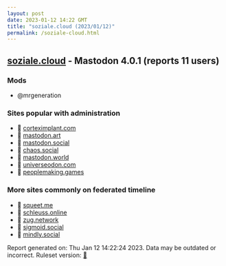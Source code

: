 ```yaml
---
layout: post
date: 2023-01-12 14:22 GMT
title: "soziale.cloud (2023/01/12)"
permalink: /soziale-cloud.html
---
```


## [soziale.cloud](https://soziale.cloud) - Mastodon 4.0.1 (reports 11 users)

### Mods
 * @mrgeneration

### Sites popular with administration

* 🐘 [corteximplant.com](/corteximplant-com.html)
* 🐘 [mastodon.art](/mastodon-art.html)
* 🐘 [mastodon.social](/mastodon-social.html)
* 🐘 [chaos.social](/chaos-social.html)
* 🐘 [mastodon.world](/mastodon-world.html)
* 🐘 [universeodon.com](/universeodon-com.html)
* 🐘 [peoplemaking.games](/peoplemaking-games.html)

### More sites commonly on federated timeline

* 🐘 [squeet.me](/squeet-me.html)
* 🐘 [schleuss.online](/schleuss-online.html)
* 🐘 [zug.network](/zug-network.html)
* 🐘 [sigmoid.social](/sigmoid-social.html)
* 🐘 [mindly.social](/mindly-social.html)

Report generated on: Thu Jan 12 14:22:24 2023. Data may be outdated or incorrect.
Ruleset version: [🧁](/version-cupcake)
